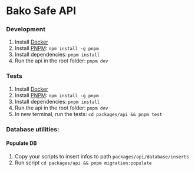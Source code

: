# Bako Safe API

### Development

1. Install [Docker](https://docs.docker.com/engine/install/)
2. Install [PNPM](https://pnpm.io/installation#using-npm): `npm install -g pnpm`
3. Install dependencies: `pnpm install`
4. Run the api in the root folder: `pnpm dev`

### Tests

1. Install [Docker](https://docs.docker.com/engine/install/)
2. Install [PNPM](https://pnpm.io/installation#using-npm): `npm install -g pnpm`
3. Install dependencies: `pnpm install`
4. Run the api in the root folder: `pnpm dev`
5. In new terminal, run the tests: `cd packages/api && pnpm test`

### Database utilities:

#### Populate DB

1. Copy your scripts to insert infos to path `packages/api/database/inserts`
2. Run script `cd packages/api && pnpm migration:populate`
